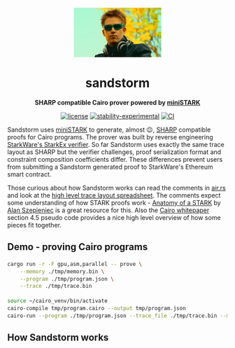 <div align="center">

![Sandstorm](./darude.jpeg)

# sandstorm

**SHARP compatible Cairo prover powered by [miniSTARK](https://github.com/andrewmilson/ministark/)**

[![license](https://img.shields.io/badge/license-MIT-blue.svg)](https://github.com/andrewmilson/sandstorm/blob/main/LICENSE)
[![stability-experimental](https://img.shields.io/badge/stability-experimental-orange.svg)](https://github.com/mkenney/software-guides/blob/master/STABILITY-BADGES.md#experimental)
[![CI](https://github.com/andrewmilson/ministark/actions/workflows/ci.yml/badge.svg)](https://github.com/andrewmilson/ministark/actions/workflows/ci.yml)

</div>

Sandstorm uses [miniSTARK](https://github.com/andrewmilson/ministark/) to generate, almost 😉, [SHARP](https://starknet.io/docs/sharp.html) compatible proofs for Cairo programs. The prover was built by reverse engineering [StarkWare's StarkEx verifier](https://github.com/starkware-libs/starkex-contracts). So far Sandstorm uses exactly the same trace layout as SHARP but the verifier challenges, proof serialization format and constraint composition coefficients differ. These differences prevent users from submitting a Sandstorm generated proof to StarkWare's Ethereum smart contract.

Those curious about how Sandstorm works can read the comments in [air.rs](src/air.rs) and look at the [high level trace layout spreadsheet](TODO). The comments expect some understanding of how STARK proofs work - [Anatomy of a STARK](https://aszepieniec.github.io/stark-anatomy/) by [Alan Szepieniec](https://twitter.com/aszepieniec) is a great resource for this. Also the [Cairo whitepaper](https://eprint.iacr.org/2021/1063.pdf) section 4.5 pseudo code provides a nice high level overview of how some pieces fit together.

## Demo - proving Cairo programs

```bash
cargo run -r -F gpu,asm,parallel -- prove \
    --memory ./tmp/memory.bin \
    --program ./tmp/program.json \
    --trace ./tmp/trace.bin

source ~/cairo_venv/bin/activate
cairo-compile tmp/program.cairo --output tmp/program.json
cairo-run --program ./tmp/program.json --trace_file ./tmp/trace.bin --memory_file ./tmp/memory.bin
```

## How Sandstorm works